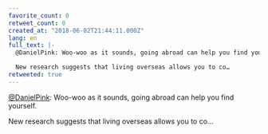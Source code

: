 ```yaml
---
favorite_count: 0
retweet_count: 0
created_at: "2018-06-02T21:44:11.000Z"
lang: en
full_text: |-
  @DanielPink: Woo-woo as it sounds, going abroad can help you find yourself.

  New research suggests that living overseas allows you to co…
retweeted: true
---
```


[@DanielPink](https://twitter.com/DanielPink): Woo-woo as it sounds, going
abroad can help you find yourself.

New research suggests that living overseas allows you to co…
